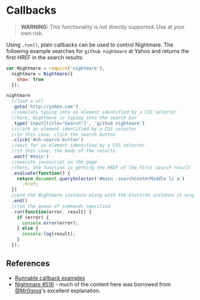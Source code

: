 # Callbacks

> **WARNING:** This functionality is not directly supported.  Use at your own risk.

Using `.run()`, plain callbacks can be used to control Nightmare.  The following example searches for `github nightmare` at Yahoo and returns the first HREF in the search results:

```js
var Nightmare = require('nightmare'),
  nightmare = Nightmare({
    show: true
  });

nightmare
  //load a url
  .goto('http://yahoo.com')
  //simulate typing into an element identified by a CSS selector
  //here, Nightmare is typing into the search bar
  .type('input[title="Search"]', 'github nightmare')
  //click an element identified by a CSS selector
  //in this case, click the search button
  .click('#uh-search-button')
  //wait for an element identified by a CSS selector
  //in this case, the body of the results
  .wait('#main')
  //execute javascript on the page
  //here, the function is getting the HREF of the first search result
  .evaluate(function() {
    return document.querySelector('#main .searchCenterMiddle li a')
      .href;
  })
  //end the Nightmare instance along with the Electron instance it wraps
  .end()
  //run the queue of commands specified
  .run(function(error, result) {
    if (error) {
      console.error(error);
    } else {
      console.log(result);
    }
  });
```

## References
- [Runnable callback examples](https://github.com/rosshinkley/nightmare-examples/tree/master/examples/beginner/callbacks)
- [Nightmare #516](https://github.com/segmentio/nightmare/issues/516) - much of the content here was borrowed from [@Mr0grog](https://github.com/Mr0grog)'s excellent explanation.
